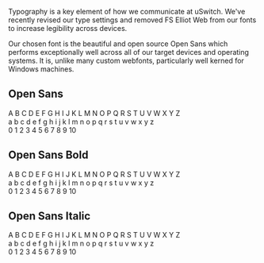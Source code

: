 Typography is a key element of how we communicate at uSwitch. We've recently revised our type settings and removed FS Elliot Web from our fonts to increase legibility across devices.

Our chosen font is the beautiful and open source Open Sans which performs exceptionally well across all of our target devices and operating systems. It is, unlike many custom webfonts, particularly well kerned for Windows machines.

Open Sans
---

<div class="font-chars">
A  B  C  D  E  F  G  H  I  J  K  L  M  N  O  P  Q  R  S  T  U  V  W  X  Y  Z
<br>a  b  c  d  e  f  g  h  i  j  k  l  m  n  o  p  q  r  s  t  u  v  w  x  y  z
<br>0  1  2  3  4  5  6  7  8  9  10
</div>

Open Sans Bold
---

<div class="font-chars font-chars--bold">
A  B  C  D  E  F  G  H  I  J  K  L  M  N  O  P  Q  R  S  T  U  V  W  X  Y  Z
<br>a  b  c  d  e  f  g  h  i  j  k  l  m  n  o  p  q  r  s  t  u  v  w  x  y  z
<br>0  1  2  3  4  5  6  7  8  9  10
</div>

Open Sans Italic
---

<div class="font-chars font-chars--italic">
A  B  C  D  E  F  G  H  I  J  K  L  M  N  O  P  Q  R  S  T  U  V  W  X  Y  Z
<br>a  b  c  d  e  f  g  h  i  j  k  l  m  n  o  p  q  r  s  t  u  v  w  x  y  z
<br>0  1  2  3  4  5  6  7  8  9  10
</div>
